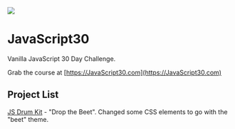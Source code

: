 ![](https://javascript30.com/images/JS3-social-share.png)

# JavaScript30

Vanilla JavaScript 30 Day Challenge.

Grab the course at [https://JavaScript30.com](https://JavaScript30.com)

## Project List

[JS Drum Kit](https://soris-codes.github.io/JavaScript30/01%20-%20JavaScript%20Drum%20Kit/) - "Drop the Beet". Changed some CSS elements to go with the "beet" theme. 
